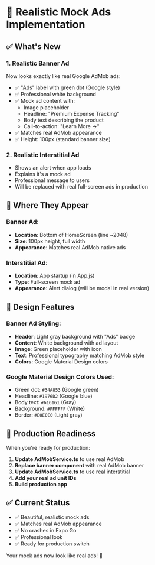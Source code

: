 # 🎨 Realistic Mock Ads Implementation

## ✅ What's New

### 1. **Realistic Banner Ad**
Now looks exactly like real Google AdMob ads:
- ✅ "Ads" label with green dot (Google style)
- ✅ Professional white background
- ✅ Mock ad content with:
  - Image placeholder
  - Headline: "Premium Expense Tracking"
  - Body text describing the product
  - Call-to-action: "Learn More →"
- ✅ Matches real AdMob appearance
- ✅ Height: 100px (standard banner size)

### 2. **Realistic Interstitial Ad**
- Shows an alert when app loads
- Explains it's a mock ad
- Professional message to users
- Will be replaced with real full-screen ads in production

## 📱 Where They Appear

### Banner Ad:
- **Location**: Bottom of HomeScreen (line ~2048)
- **Size**: 100px height, full width
- **Appearance**: Matches real AdMob native ads

### Interstitial Ad:
- **Location**: App startup (in App.js)
- **Type**: Full-screen mock ad
- **Appearance**: Alert dialog (will be modal in real version)

## 🎯 Design Features

### Banner Ad Styling:
- **Header**: Light gray background with "Ads" badge
- **Content**: White background with ad layout
- **Image**: Green placeholder with icon
- **Text**: Professional typography matching AdMob style
- **Colors**: Google Material Design colors

### Google Material Design Colors Used:
- Green dot: `#34A853` (Google green)
- Headline: `#1976D2` (Google blue)
- Body text: `#616161` (Gray)
- Background: `#FFFFFF` (White)
- Border: `#E0E0E0` (Light gray)

## 🚀 Production Readiness

When you're ready for production:

1. **Update AdMobService.ts** to use real AdMob
2. **Replace banner component** with real AdMob banner
3. **Update AdMobService.ts** to use real interstitial
4. **Add your real ad unit IDs**
5. **Build production app**

## ✅ Current Status

- ✅ Beautiful, realistic mock ads
- ✅ Matches real AdMob appearance
- ✅ No crashes in Expo Go
- ✅ Professional look
- ✅ Ready for production switch

Your mock ads now look like real ads! 🎉
